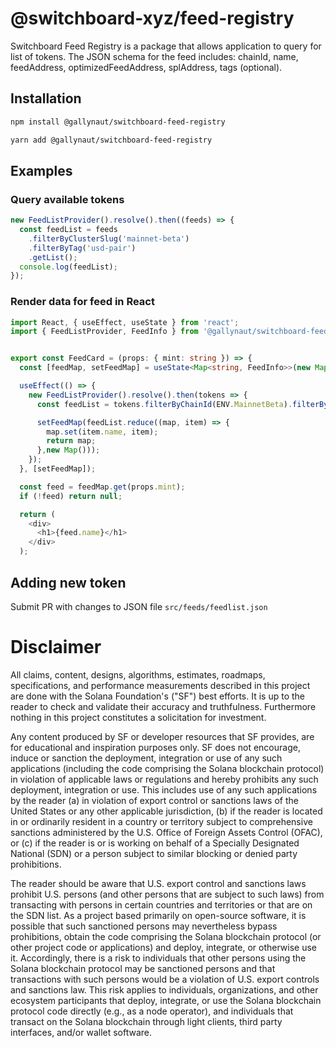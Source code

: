 # @switchboard-xyz/feed-registry

Switchboard Feed Registry is a package that allows application to query for list of tokens.
The JSON schema for the feed includes: chainId, name, feedAddress, optimizedFeedAddress, splAddress, tags (optional).

## Installation

```bash
npm install @gallynaut/switchboard-feed-registry
```

```bash
yarn add @gallynaut/switchboard-feed-registry
```

## Examples

### Query available tokens

```typescript
new FeedListProvider().resolve().then((feeds) => {
  const feedList = feeds
    .filterByClusterSlug('mainnet-beta')
    .filterByTag('usd-pair')
    .getList();
  console.log(feedList);
});
```

### Render data for feed in React

```typescript jsx
import React, { useEffect, useState } from 'react';
import { FeedListProvider, FeedInfo } from '@gallynaut/switchboard-feed-registry';


export const FeedCard = (props: { mint: string }) => {
  const [feedMap, setFeedMap] = useState<Map<string, FeedInfo>>(new Map());

  useEffect(() => {
    new FeedListProvider().resolve().then(tokens => {
      const feedList = tokens.filterByChainId(ENV.MainnetBeta).filterByTag('usd-pair').getList();

      setFeedMap(feedList.reduce((map, item) => {
        map.set(item.name, item);
        return map;
      },new Map()));
    });
  }, [setFeedMap]);

  const feed = feedMap.get(props.mint);
  if (!feed) return null;

  return (
    <div>
      <h1>{feed.name}</h1>
    </div>
  );

```

## Adding new token

Submit PR with changes to JSON file `src/feeds/feedlist.json`

# Disclaimer

All claims, content, designs, algorithms, estimates, roadmaps,
specifications, and performance measurements described in this project
are done with the Solana Foundation's ("SF") best efforts. It is up to
the reader to check and validate their accuracy and truthfulness.
Furthermore nothing in this project constitutes a solicitation for
investment.

Any content produced by SF or developer resources that SF provides, are
for educational and inspiration purposes only. SF does not encourage,
induce or sanction the deployment, integration or use of any such
applications (including the code comprising the Solana blockchain
protocol) in violation of applicable laws or regulations and hereby
prohibits any such deployment, integration or use. This includes use of
any such applications by the reader (a) in violation of export control
or sanctions laws of the United States or any other applicable
jurisdiction, (b) if the reader is located in or ordinarily resident in
a country or territory subject to comprehensive sanctions administered
by the U.S. Office of Foreign Assets Control (OFAC), or (c) if the
reader is or is working on behalf of a Specially Designated National
(SDN) or a person subject to similar blocking or denied party
prohibitions.

The reader should be aware that U.S. export control and sanctions laws
prohibit U.S. persons (and other persons that are subject to such laws)
from transacting with persons in certain countries and territories or
that are on the SDN list. As a project based primarily on open-source
software, it is possible that such sanctioned persons may nevertheless
bypass prohibitions, obtain the code comprising the Solana blockchain
protocol (or other project code or applications) and deploy, integrate,
or otherwise use it. Accordingly, there is a risk to individuals that
other persons using the Solana blockchain protocol may be sanctioned
persons and that transactions with such persons would be a violation of
U.S. export controls and sanctions law. This risk applies to
individuals, organizations, and other ecosystem participants that
deploy, integrate, or use the Solana blockchain protocol code directly
(e.g., as a node operator), and individuals that transact on the Solana
blockchain through light clients, third party interfaces, and/or wallet
software.
